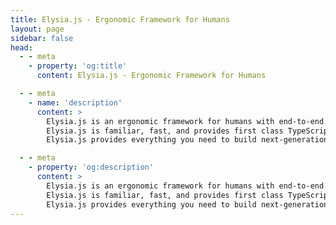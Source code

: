 ```yaml
---
title: Elysia.js - Ergonomic Framework for Humans
layout: page
sidebar: false
head:
  - - meta
    - property: 'og:title'
      content: Elysia.js - Ergonomic Framework for Humans

  - - meta
    - name: 'description'
      content: >
        Elysia.js is an ergonomic framework for humans with end-to-end type safety and amazing developer experience.
        Elysia.js is familiar, fast, and provides first class TypeScript support with elegant integrations for many services, including tRPC, Swagger, and WebSockets.
        Elysia.js provides everything you need to build next-generation TypeScript web servers.

  - - meta
    - property: 'og:description'
      content: >
        Elysia.js is an ergonomic framework for humans with end-to-end type safety and amazing developer experience.
        Elysia.js is familiar, fast, and provides first class TypeScript support with elegant integrations for many services, including tRPC, Swagger, and WebSockets.
        Elysia.js provides everything you need to build next-generation TypeScript web servers.
---
```


<script setup>
    import Landing from '../src/components/landing'
</script>

<Landing>
  <template v-slot:justreturn>

```typescript
import { Elysia } from 'elysia'

new Elysia()
  .get('/', 'Hello World')
  .get('/json', () => ({ hello: 'world' }))
  .get('/id/:id', ({ params: { id } }) => id)
  .listen(3000)
```

  </template>

  <template v-slot:typestrict>

```typescript twoslash
import { Elysia, t } from 'elysia'

new Elysia()
  .post(
    '/profile',
    // ↓ hover me ↓
    ({ body }) => body,
    {
      body: t.Object({
        username: t.String(),
      }),
    },
  )
  .listen(3000)
```

  </template>

  <template v-slot:openapi>

```typescript
import { Elysia, t } from 'elysia'
import { swagger } from '@elysiajs/swagger'
import { users, feed } from './controllers'

new Elysia()
  .use(swagger())
  .use(users)
  .use(feed)
  .listen(3000)
```

  </template>

<template v-slot:server>

::: code-group

```typescript twoslash include index-application [server.ts]
// @filename: server.ts
// ---cut---
import { Elysia, t } from 'elysia'

const app = new Elysia()
  .patch(
    '/user/profile',
    ({ body, error }) => {
      if (body.age < 18) return error(400, 'Oh no')

      if (body.name === 'Nagisa') return error(418)

      return body
    },
    {
      body: t.Object({
        name: t.String(),
        age: t.Number(),
      }),
    },
  )
  .listen(80)

export type App = typeof app
```

:::


  </template>

  <template v-slot:client>

::: code-group

```typescript twoslash [client.ts]
// @errors: 2322 1003
// @filename: server.ts
// @include: index-application

// @filename: client.ts
// ---cut---
import { treaty } from '@elysiajs/eden'
import type { App } from './server'

const api = treaty<App>('localhost')

const { data, error } = await api.user.profile.patch({
  name: 'saltyaom',
  age: '21',
})

if (error)
  switch (error.status) {
    case 400:
      throw error.value
                 // ^?

    case 418:
      throw error.value
                 // ^?
  }

data
// ^?
```

:::

  </template>

</Landing>
